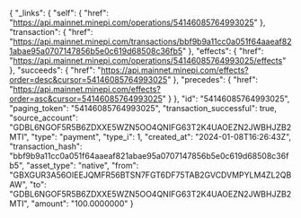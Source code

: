 {
  "_links": {
    "self": {
      "href": "https://api.mainnet.minepi.com/operations/54146085764993025"
    },
    "transaction": {
      "href": "https://api.mainnet.minepi.com/transactions/bbf9b9a11cc0a051f64aaeaf821abae95a0707147856b5e0c619d68508c36fb5"
    },
    "effects": {
      "href": "https://api.mainnet.minepi.com/operations/54146085764993025/effects"
    },
    "succeeds": {
      "href": "https://api.mainnet.minepi.com/effects?order=desc&cursor=54146085764993025"
    },
    "precedes": {
      "href": "https://api.mainnet.minepi.com/effects?order=asc&cursor=54146085764993025"
    }
  },
  "id": "54146085764993025",
  "paging_token": "54146085764993025",
  "transaction_successful": true,
  "source_account": "GDBL6NGOF5R5B6ZDXXE5WZN5OO4QNIFG63T2K4UAOEZN2JWBHJZB2MTI",
  "type": "payment",
  "type_i": 1,
  "created_at": "2024-01-08T16:26:43Z",
  "transaction_hash": "bbf9b9a11cc0a051f64aaeaf821abae95a0707147856b5e0c619d68508c36fb5",
  "asset_type": "native",
  "from": "GBXGUR3A56OIEEJQMFR56BTSN7FGT6DF75TAB2GVCDVMPYLM4ZL2QBAW",
  "to": "GDBL6NGOF5R5B6ZDXXE5WZN5OO4QNIFG63T2K4UAOEZN2JWBHJZB2MTI",
  "amount": "100.0000000"
}
